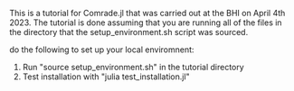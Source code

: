 This is a tutorial for Comrade.jl that was carried out at the BHI on April 4th 2023.
The tutorial is done assuming that you are running all of the files in the directory that the setup_environment.sh script was sourced.

do the following to set up your local enviromnent:

1. Run "source setup_environment.sh" in the tutorial directory
2. Test installation with "julia test_installation.jl"
